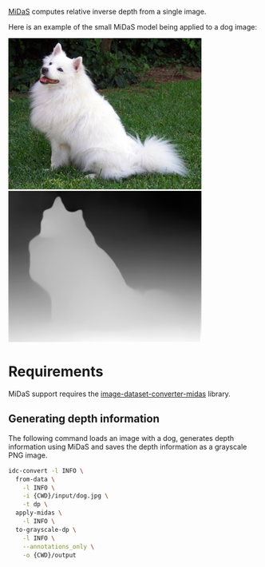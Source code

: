 [MiDaS](https://pytorch.org/hub/intelisl_midas_v2/) computes relative inverse 
depth from a single image.

Here is an example of the small MiDaS model being applied to a dog image:

![Image of a dog.](img/dog.jpg)
![The depth information for the dog generated by MiDaS displayed as grayscale image.](img/dog.png)


# Requirements

MiDaS support requires the [image-dataset-converter-midas](https://github.com/waikato-datamining/image-dataset-converter-midas) library.


## Generating depth information

The following command loads an image with a dog, generates depth information
using MiDaS and saves the depth information as a grayscale PNG image.

```bash
idc-convert -l INFO \
  from-data \
    -l INFO \
    -i {CWD}/input/dog.jpg \
    -t dp \
  apply-midas \
    -l INFO \
  to-grayscale-dp \
    -l INFO \
    --annotations_only \
    -o {CWD}/output
```
